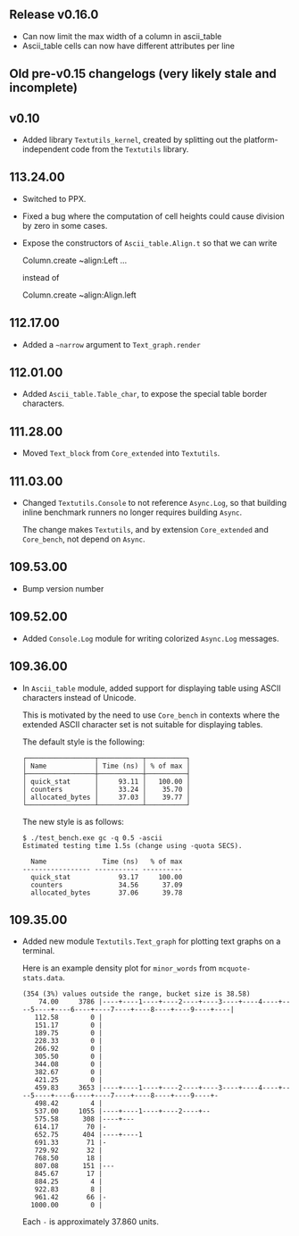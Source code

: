 ## Release v0.16.0

* Can now limit the max width of a column in ascii_table
* Ascii_table cells can now have different attributes per line

## Old pre-v0.15 changelogs (very likely stale and incomplete)

## v0.10

- Added library `Textutils_kernel`, created by splitting out the
  platform-independent code from the `Textutils` library.

## 113.24.00

- Switched to PPX.

- Fixed a bug where the computation of cell heights could cause division by zero
  in some cases.

- Expose the constructors of `Ascii_table.Align.t` so that we can write

    Column.create ~align:Left ...

  instead of

    Column.create ~align:Align.left

## 112.17.00

- Added a `~narrow` argument to `Text_graph.render`

## 112.01.00

- Added `Ascii_table.Table_char`, to expose the special table border
  characters.

## 111.28.00

- Moved `Text_block` from `Core_extended` into `Textutils`.

## 111.03.00

- Changed `Textutils.Console` to not reference `Async.Log`, so that
  building inline benchmark runners no longer requires building `Async`.

    The change makes `Textutils`, and by extension `Core_extended` and
    `Core_bench`, not depend on `Async`.

## 109.53.00

- Bump version number

## 109.52.00

- Added `Console.Log` module for writing colorized `Async.Log`
  messages.

## 109.36.00

- In `Ascii_table` module, added support for displaying table using ASCII characters instead of Unicode.

    This is motivated by the need to use `Core_bench` in contexts where
    the extended ASCII character set is not suitable for displaying
    tables.

    The default style is the following:

    ```
    ┌─────────────────┬───────────┬──────────┐
    │ Name            │ Time (ns) │ % of max │
    ├─────────────────┼───────────┼──────────┤
    │ quick_stat      │     93.11 │   100.00 │
    │ counters        │     33.24 │    35.70 │
    │ allocated_bytes │     37.03 │    39.77 │
    └─────────────────┴───────────┴──────────┘
    ```

    The new style is as follows:

    ```
    $ ./test_bench.exe gc -q 0.5 -ascii
    Estimated testing time 1.5s (change using -quota SECS).

      Name              Time (ns)   % of max
    ----------------- ----------- ----------
      quick_stat            93.17     100.00
      counters              34.56      37.09
      allocated_bytes       37.06      39.78
    ```

## 109.35.00

- Added new module `Textutils.Text_graph` for plotting text graphs on
  a terminal.

    Here is an example density plot for `minor_words` from
    `mcquote-stats.data`.

    ```
    (354 (3%) values outside the range, bucket size is 38.58)
        74.00     3786 |----+----1----+----2----+----3----+----4----+----5----+----6----+----7----+----8----+----9----+----|
       112.58        0 |
       151.17        0 |
       189.75        0 |
       228.33        0 |
       266.92        0 |
       305.50        0 |
       344.08        0 |
       382.67        0 |
       421.25        0 |
       459.83     3653 |----+----1----+----2----+----3----+----4----+----5----+----6----+----7----+----8----+----9----+-
       498.42        4 |
       537.00     1055 |----+----1----+----2----+--
       575.58      308 |----+---
       614.17       70 |-
       652.75      404 |----+----1
       691.33       71 |-
       729.92       32 |
       768.50       18 |
       807.08      151 |---
       845.67       17 |
       884.25        4 |
       922.83        8 |
       961.42       66 |-
      1000.00        0 |
    ```

    Each `-` is approximately 37.860 units.

